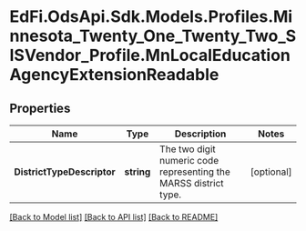 # EdFi.OdsApi.Sdk.Models.Profiles.Minnesota_Twenty_One_Twenty_Two_SISVendor_Profile.MnLocalEducationAgencyExtensionReadable
## Properties

Name | Type | Description | Notes
------------ | ------------- | ------------- | -------------
**DistrictTypeDescriptor** | **string** | The two digit numeric code representing the MARSS district type. | [optional] 

[[Back to Model list]](../README.md#documentation-for-models) [[Back to API list]](../README.md#documentation-for-api-endpoints) [[Back to README]](../README.md)

